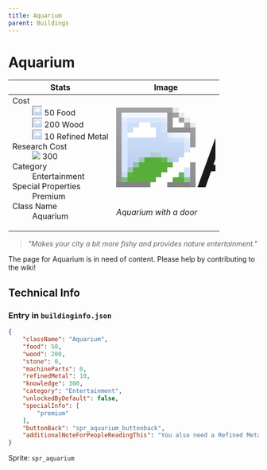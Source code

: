 ```yaml
---
title: Aquarium
parent: Buildings
---
```

# Aquarium

[//]: # (Pre-generated content)
<table><thead><tr><th>Stats</th><th>Image</th></tr></thead><tbody><tr><td><dl><dt>Cost</dt><dd><div class="resource-icon"><img style="object-position: -1009px -533px;" src="https://tfe2-wiki.github.io/assets/sprites.png"></div> 50 Food<br><div class="resource-icon"><img style="object-position: -637px -751px;" src="https://tfe2-wiki.github.io/assets/sprites.png"></div> 200 Wood<br><div class="resource-icon"><img style="object-position: -795px -775px;" src="https://tfe2-wiki.github.io/assets/sprites.png"></div> 10 Refined Metal</dd><dt>Research Cost</dt><dd><img style="object-position: -268px -522px;" src="https://tfe2-wiki.github.io/assets/sprites.png"> 300</dd><dt>Category</dt><dd>Entertainment</dd><dt>Special Properties</dt><dd>Premium</dd><dt>Class Name</dt><dd>Aquarium</dd></dl></td><td><style>.building-image {width: 200px;height: 200px;overflow: hidden;position: relative;}.building-image img {image-rendering: pixelated;object-fit: none;transform: scale(10);transform-origin: left top;position: absolute;left: 0;top: 0;}.resource-image {width: 200px;height: 200px;overflow: hidden;position: relative;}.resource-image img {image-rendering: pixelated;object-fit: none;transform: scale(20);transform-origin: left top;position: absolute;left: 0;top: 0;}.building-icon {width: 20px;height: 20px;overflow: hidden;position: relative;display: inline-block;}.building-icon img {image-rendering: pixelated;object-fit: none;transform: scale(1);transform-origin: left top;position: absolute;left: 0;top: 0;}.resource-icon {width: 20px;height: 20px;overflow: hidden;position: relative;display: inline-block;}.resource-icon img {image-rendering: pixelated;object-fit: none;transform: scale(2);transform-origin: left top;position: absolute;left: 0;top: 0;}</style><div class="building-image"><img style="object-position: -998px -817px;" src="https://tfe2-wiki.github.io/assets/sprites.png" alt="Aquarium Back"><img style="object-position: -24px -170px;" src="https://tfe2-wiki.github.io/assets/sprites.png" alt="Aquarium"></div><i>Aquarium with a door</i></td></tr></tbody></table><blockquote><i>"Makes your city a bit more fishy and provides nature entertainment."</i></blockquote>

The page for Aquarium is in need of content. Please help by contributing to the wiki!

## Technical Info
### Entry in `buildinginfo.json`

```json
{
    "className": "Aquarium",
    "food": 50,
    "wood": 200,
    "stone": 0,
    "machineParts": 0,
    "refinedMetal": 10,
    "knowledge": 300,
    "category": "Entertainment",
    "unlockedByDefault": false,
    "specialInfo": [
        "premium"
    ],
    "buttonBack": "spr_aquarium_buttonback",
    "additionalNoteForPeopleReadingThis": "You also need a Refined Metal Factory!"
}
```

Sprite: `spr_aquarium`

